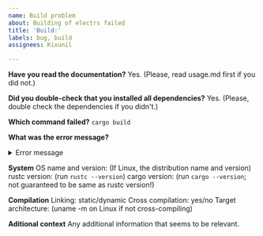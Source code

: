 ```yaml
---
name: Build problem
about: Building of electrs failed
title: 'Build:'
labels: bug, build
assignees: Kixunil

---
```


<!--
        IMPORTANT: IF YOU DON'T FILL THIS TEMPLATE COMPLETELY IT WILL TAKE MORE TIME FOR US TO HELP YOU!
        SOME EXTERNAL ELECTRS GUIDES SUCH AS RASPIBOLT ARE OUTDATED AND DO NOT WORK SO SHULD NOT BE FOLLOWED!
        Please try with OUR usage instructions first.

       If your build died with SIGKILL, try clearing up some RAM.
       If you have a low-memory device (such as RPi) try cross-compilation first.
-->

**Have you read the documentation?**
Yes. (Please, read usage.md first if you did not.)

**Did you double-check that you installed all dependencies?**
Yes. (Please, double check the dependencies if you didn't.)

**Which command failed?**
`cargo build`

**What was the error message?**

<details>
<summary>Error message</summary>

```
type error message here
```

</details>

**System**
OS name and version: (If Linux, the distribution name and version)
rustc version: (run `rustc --version`)
cargo version: (run `cargo --version`; not guaranteed to be same as rustc version!)

**Compilation**
Linking: static/dynamic
Cross compilation: yes/no
Target architecture: (uname -m on Linux if not cross-compiling)

**Aditional context**
Any additional information that seems to be relevant.
